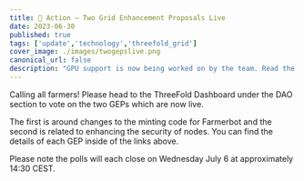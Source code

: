 ```yaml
---
title: 🚨 Action – Two Grid Enhancement Proposals Live
date: 2023-06-30
published: true
tags: ['update','technology','threefold_grid']
cover_image: ./images/twogepslive.png
canonical_url: false
description: "GPU support is now being worked on by the team. Read the latest as it pertains to this exciting grid feature!"
---
```


Calling all farmers! Please head to the ThreeFold Dashboard under the DAO section to vote on the two GEPs which are now live.

The first is around changes to the minting code for Farmerbot and the second is related to enhancing the security of nodes. You can find the details of each GEP inside of the links above.

Please note the polls will each close on Wednesday July 6 at approximately 14:30 CEST.